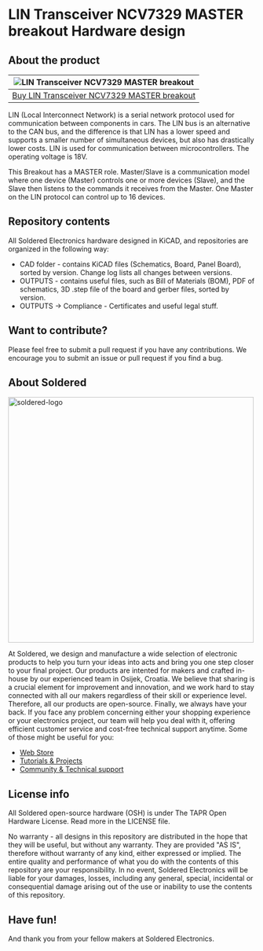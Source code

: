 # LIN Transceiver NCV7329 MASTER breakout Hardware design

## About the product

| ![LIN Transceiver NCV7329 MASTER breakout](https://github.com/LIN-Transceiver-NCV7329-MASTER-breakout-hardware-design/blob/main/OUTPUTS/V1.1.1/333026.jpg?raw=true) |
| :----------------------------------------------------------: |
|      [Buy LIN Transceiver NCV7329 MASTER breakout](https://www.solde.red/333026)      |

LIN (Local Interconnect Network) is a serial network protocol used for communication between components in cars. The LIN bus is an alternative to the CAN bus, and the difference is that LIN has a lower speed and supports a smaller number of simultaneous devices, but also has drastically lower costs. LIN is used for communication between microcontrollers. The operating voltage is 18V.



This Breakout has a MASTER role. Master/Slave is a communication model where one device (Master) controls one or more devices (Slave), and the Slave then listens to the commands it receives from the Master. One Master on the LIN protocol can control up to 16 devices.

## Repository contents

All Soldered Electronics hardware designed in KiCAD, and repositories are organized in the following way:

- CAD folder - contains KiCAD files (Schematics, Board, Panel Board), sorted by version. Change log lists all changes between versions.
- OUTPUTS - contains useful files, such as Bill of Materials (BOM), PDF of schematics, 3D .step file of the board and gerber files, sorted by version. 
- OUTPUTS -> Compliance - Certificates and useful legal stuff. 

## Want to contribute?

Please feel free to submit a pull request if you have any contributions. We encourage you to submit an issue or pull request if you find a bug. 

## About Soldered

<img src="https://raw.githubusercontent.com/e-radionicacom/Soldered-Generic-Arduino-Library/dev/extras/Soldered-logo-color.png" alt="soldered-logo" width="500"/>

At Soldered, we design and manufacture a wide selection of electronic products to help you turn your ideas into acts and bring you one step closer to your final project. Our products are intented for makers and crafted in-house by our experienced team in Osijek, Croatia. We believe that sharing is a crucial element for improvement and innovation, and we work hard to stay connected with all our makers regardless of their skill or experience level. Therefore, all our products are open-source. Finally, we always have your back. If you face any problem concerning either your shopping experience or your electronics project, our team will help you deal with it, offering efficient customer service and cost-free technical support anytime. Some of those might be useful for you:

- [Web Store](https://www.soldered.com/shop)
- [Tutorials & Projects](https://soldered.com/learn)
- [Community & Technical support](https://soldered.com/community)

## License info

All Soldered open-source hardware (OSH) is under The TAPR Open Hardware License. Read more in the LICENSE file. 

No warranty - all designs in this repository are distributed in the hope that they will be useful, but without any warranty. They are provided "AS IS", therefore without warranty of any kind, either expressed or implied. The entire quality and performance of what you do with the contents of this repository are your responsibility. In no event, Soldered Electronics will be liable for your damages, losses, including any general, special, incidental or consequential damage arising out of the use or inability to use the contents of this repository. 

## Have fun! 
And thank you from your fellow makers at Soldered Electronics.